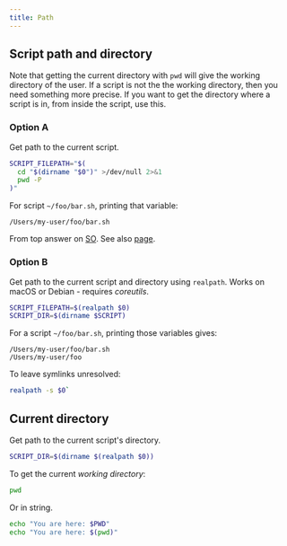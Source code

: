 ```yaml
---
title: Path
---
```


## Script path and directory

Note that getting the current directory with `pwd` will give the working directory of the user. If a script is not the the working directory, then you need something more precise. If you want to get the directory where a script is in, from inside the script, use this.

### Option A

Get path to the current script.

```sh
SCRIPT_FILEPATH="$(
  cd "$(dirname "$0")" >/dev/null 2>&1
  pwd -P
)"
```

For script `~/foo/bar.sh`, printing that variable:

```
/Users/my-user/foo/bar.sh
```

From top answer on [SO](https://stackoverflow.com/questions/4774054/reliable-way-for-a-bash-script-to-get-the-full-path-to-itself/4774063). See also [page](https://mywiki.wooledge.org/BashFAQ/028).

### Option B

Get path to the current script and directory using `realpath`. Works on macOS or Debian - requires *coreutils*.

```sh
SCRIPT_FILEPATH=$(realpath $0)
SCRIPT_DIR=$(dirname $SCRIPT)
```

For a script `~/foo/bar.sh`, printing those variables gives:

```
/Users/my-user/foo/bar.sh
/Users/my-user/foo
```

To leave symlinks unresolved:

```sh
realpath -s $0`
```

## Current directory

Get path to the current script's directory.

```sh
SCRIPT_DIR=$(dirname $(realpath $0))
```

To get the current _working directory_:

```sh
pwd
```

Or in string.

```sh
echo "You are here: $PWD"
echo "You are here: $(pwd)"
```
